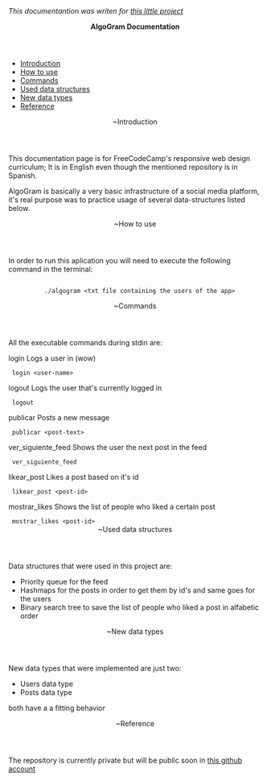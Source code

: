 
<body>
    <i>
            This documentantion was writen for <a href="https://github.com/maxogod/Front-End-Projects" target="_blank">this little project</a>
    </i>
    <p></p>
    <nav id="navbar">
        <header id="navbar-header"><strong>AlgoGram Documentation</strong></header>
        <ul>
            <li>
                <a href="#Introduction" class="nav-link">Introduction</a>
            </li>
            <li>
                <a href="#How_to_use" class="nav-link">How to use</a>
            </li>
            <li>
                <a href="#Commands" class="nav-link">Commands</a>
            </li>
            <li>
                <a href="#Used_data_structures" class="nav-link">Used data structures</a>
            </li>
            <li>
                <a href="#New_data_types" class="nav-link">New data types</a>
            </li>
            <li>
                <a href="#Reference" class="nav-link">Reference</a>
            </li>
        </ul>
    </nav>
    <main id="main-doc">
      <section class="main-section" id="Introduction">
        <header>~Introduction</header>
        <p>
          This documentation page is for FreeCodeCamp's responsive web design
          curriculum; It is in English even though the mentioned repository is
          in Spanish.
        </p>
        <p>
          AlgoGram is basically a very basic infrastructure of a social media
          platform, it's real purpose was to practice usage of several
          data-structures listed below.
        </p>
      </section>
      <section class="main-section" id="How_to_use">
        <header>~How to use</header>
        <p>
          In order to run this aplication you will need to execute the following
          command in the terminal:
        </p>
        <code>
          ./algogram &lt;txt file containing the users of the app&gt;
        </code>
      </section>
      <section class="main-section" id="Commands">
        <header>~Commands</header>
        <p>All the executable commands during stdin are:</p>
        <p>login Logs a user in (wow)</p>
        <code> login &lt;user-name&gt; </code>
        <p>logout Logs the user that's currently logged in</p>
        <code> logout </code>
        <p>publicar Posts a new message</p>
        <code> publicar &lt;post-text&gt; </code>
        <p>ver_siguiente_feed Shows the user the next post in the feed</p>
        <code> ver_siguiente_feed </code>
        <p>likear_post Likes a post based on it's id</p>
        <code> likear_post &lt;post-id&gt; </code>
        <p>mostrar_likes Shows the list of people who liked a certain post</p>
        <code> mostrar_likes &lt;post-id&gt; </code>
      </section>
      <section class="main-section" id="Used_data_structures">
        <header>~Used data structures</header>
        <p>Data structures that were used in this project are:
            <ul>
                <li>Priority queue for the feed</li>
                <li>Hashmaps for the posts in order to get them by id's and same goes for the users</li>
                <li>Binary search tree to save the list of people who liked a post in alfabetic order</li>
            </ul>
        </p>
      </section>
      <section class="main-section" id="New_data_types">
        <header>~New data types</header>
        <p>New data types that were implemented are just two:
            <ul>
                <li>Users data type</li>
                <li>Posts data type</li>
            </ul>
            both have a a fitting behavior
        </p>
      </section>
      <section class="main-section" id="Reference">
        <header>~Reference</header>
        <p>
            The repository is currently private but will be public soon in <a href="https://github.com/maxogod" target="_blank">this github account</a>
        </p>
      </section>
    </main>
  </body>
</html>
